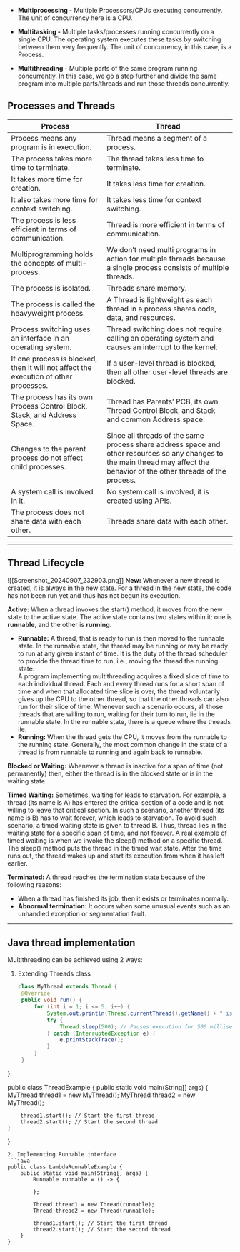 - **Multiprocessing -** Multiple Processors/CPUs executing concurrently. The unit of concurrency here is a CPU.
    
- **Multitasking -** Multiple tasks/processes running concurrently on a single CPU. The operating system executes these tasks by switching between them very frequently. The unit of concurrency, in this case, is a Process.
    
- **Multithreading -** Multiple parts of the same program running concurrently. In this case, we go a step further and divide the same program into multiple parts/threads and run those threads concurrently.

## Processes and Threads

| Process                                                                              | Thread                                                                                                                                                                       |
| ------------------------------------------------------------------------------------ | ---------------------------------------------------------------------------------------------------------------------------------------------------------------------------- |
| Process means any program is in execution.                                           | Thread means a segment of a process.                                                                                                                                         |
| The process takes more time to terminate.                                            | The thread takes less time to terminate.                                                                                                                                     |
| It takes more time for creation.                                                     | It takes less time for creation.                                                                                                                                             |
| It also takes more time for context switching.                                       | It takes less time for context switching.                                                                                                                                    |
| The process is less efficient in terms of communication.                             | Thread is more efficient in terms of communication.                                                                                                                          |
| Multiprogramming holds the concepts of multi-process.                                | We don’t need multi programs in action for multiple threads because a single process consists of multiple threads.                                                           |
| The process is isolated.                                                             | Threads share memory.                                                                                                                                                        |
| The process is called the heavyweight process.                                       | A Thread is lightweight as each thread in a process shares code, data, and resources.                                                                                        |
| Process switching uses an interface in an operating system.                          | Thread switching does not require calling an operating system and causes an interrupt to the kernel.                                                                         |
| If one process is blocked, then it will not affect the execution of other processes. | If a user-level thread is blocked, then all other user-level threads are blocked.                                                                                            |
| The process has its own Process Control Block, Stack, and Address Space.             | Thread has Parents’ PCB, its own Thread Control Block, and Stack and common Address space.                                                                                   |
| Changes to the parent process do not affect child processes.                         | Since all threads of the same process share address space and other resources so any changes to the main thread may affect the behavior of the other threads of the process. |
| A system call is involved in it.                                                     | No system call is involved, it is created using APIs.                                                                                                                        |
| The process does not share data with each other.                                     | Threads share data with each other.                                                                                                                                          |

---

## Thread Lifecycle
![[Screenshot_20240907_232903.png]]
**New:** Whenever a new thread is created, it is always in the new state. For a thread in the new state, the code has not been run yet and thus has not begun its execution.

**Active:** When a thread invokes the start() method, it moves from the new state to the active state. The active state contains two states within it: one is **runnable**, and the other is **running**.

- **Runnable:** A thread, that is ready to run is then moved to the runnable state. In the runnable state, the thread may be running or may be ready to run at any given instant of time. It is the duty of the thread scheduler to provide the thread time to run, i.e., moving the thread the running state.  
    A program implementing multithreading acquires a fixed slice of time to each individual thread. Each and every thread runs for a short span of time and when that allocated time slice is over, the thread voluntarily gives up the CPU to the other thread, so that the other threads can also run for their slice of time. Whenever such a scenario occurs, all those threads that are willing to run, waiting for their turn to run, lie in the runnable state. In the runnable state, there is a queue where the threads lie.
- **Running:** When the thread gets the CPU, it moves from the runnable to the running state. Generally, the most common change in the state of a thread is from runnable to running and again back to runnable.

**Blocked or Waiting:** Whenever a thread is inactive for a span of time (not permanently) then, either the thread is in the blocked state or is in the waiting state.

**Timed Waiting:** Sometimes, waiting for leads to starvation. For example, a thread (its name is A) has entered the critical section of a code and is not willing to leave that critical section. In such a scenario, another thread (its name is B) has to wait forever, which leads to starvation. To avoid such scenario, a timed waiting state is given to thread B. Thus, thread lies in the waiting state for a specific span of time, and not forever. A real example of timed waiting is when we invoke the sleep() method on a specific thread. The sleep() method puts the thread in the timed wait state. After the time runs out, the thread wakes up and start its execution from when it has left earlier.

**Terminated:** A thread reaches the termination state because of the following reasons:

- When a thread has finished its job, then it exists or terminates normally.
- **Abnormal termination:** It occurs when some unusual events such as an unhandled exception or segmentation fault.

---
## Java thread implementation
Multithreading can be achieved using 2 ways: 
1. Extending Threads class
   ```java
   class MyThread extends Thread {
    @Override
    public void run() {
        for (int i = 1; i <= 5; i++) {
            System.out.println(Thread.currentThread().getName() + " is running: " + i);
            try {
                Thread.sleep(500); // Pauses execution for 500 milliseconds
            } catch (InterruptedException e) {
                e.printStackTrace();
            }
        }
    }
}

public class ThreadExample {
    public static void main(String[] args) {
        MyThread thread1 = new MyThread();
        MyThread thread2 = new MyThread();

        thread1.start(); // Start the first thread
        thread2.start(); // Start the second thread
    }
}
```
2. Implementing Runnable interface
```java
public class LambdaRunnableExample {
    public static void main(String[] args) {
        Runnable runnable = () -> {
        
        };

        Thread thread1 = new Thread(runnable);
        Thread thread2 = new Thread(runnable);

        thread1.start(); // Start the first thread
        thread2.start(); // Start the second thread
    }
}
```
